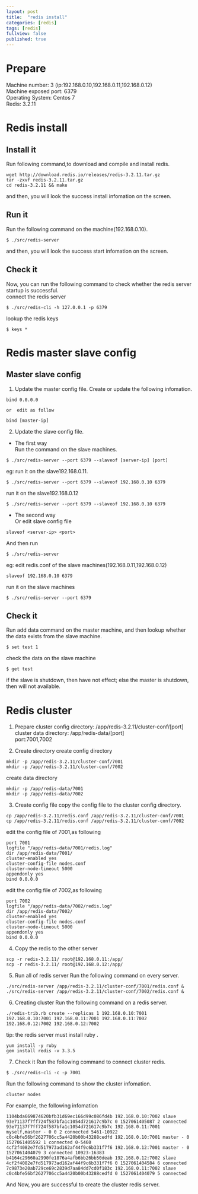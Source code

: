 ```yaml
---
layout: post
title:  "redis install"
categories: [redis]
tags: [redis]
fullview: false
published: true
---
```


# Prepare
Machine number: 3 (ip:192.168.0.10,192.168.0.11,192.168.0.12)   
Machine exposed port: 6379  
Operating System: Centos 7    
Redis: 3.2.11  

# Redis install
## Install it
Run following command,to download and compile and install redis.  
```shell
wget http://download.redis.io/releases/redis-3.2.11.tar.gz
tar -zxvf redis-3.2.11.tar.gz 
cd redis-3.2.11 && make
```
and then, you will look the success install infomation on the screen.


## Run it
Run the following command on the machine(192.168.0.10).
```shell
$ ./src/redis-server
```

and then, you will look the success start infomation on the screen.

## Check it
Now, you can run the following command to check whether the redis server startup is successful.  
connect the redis server
```shell
$ ./src/redis-cli -h 127.0.0.1 -p 6379
```

lookup the redis keys
```shell
$ keys *
```


# Redis master slave config

## Master slave config
1. Update the master config file.
Create or update the following infomation.
```
bind 0.0.0.0  

or  edit as follow
  
bind [master-ip]
```

2. Update the slave config file.
* The first way  
Run the command on the slave machines.
```shell
$ ./src/redis-server --port 6379 --slaveof [server-ip] [port]
```

eg: 
run it on the slave192.168.0.11. 
```shell
$ ./src/redis-server --port 6379 --slaveof 192.168.0.10 6379
```

run it on the slave192.168.0.12
```shell
$ ./src/redis-server --port 6379 --slaveof 192.168.0.10 6379
```

* The second way  
Or edit slave config file
```
slaveof <server-ip> <port>
```
And then run
```shell
$ ./src/redis-server 
```

eg: edit redis.conf of the slave machines(192.168.0.11,192.168.0.12)
```
slaveof 192.168.0.10 6379
```

run it on the slave machines
```shell
$ ./src/redis-server --port 6379
```

## Check it
Run add data command on the master machine, and then lookup whether the data exists from the slave machine.
```shell
$ set test 1
```

check the data on the slave machine
```shell
$ get test
```

if the slave is shutdown, then have not effect; else the master is shutdown, then will not available.

# Redis cluster
1. Prepare
cluster config directory: /app/redis-3.2.11/cluster-conf/[port]  
cluster data directory: /app/redis-data/[port]  
port:7001,7002  
 
2. Create directory
create config directory
```shell
mkdir -p /app/redis-3.2.11/cluster-conf/7001
mkdir -p /app/redis-3.2.11/cluster-conf/7002
```
create data directory
```shell
mkdir -p /app/redis-data/7001
mkdir -p /app/redis-data/7002
```

3. Create config file
copy the config file to the cluster config directory.  
```
cp /app/redis-3.2.11/redis.conf /app/redis-3.2.11/cluster-conf/7001
cp /app/redis-3.2.11/redis.conf /app/redis-3.2.11/cluster-conf/7002
```
edit the config file of 7001,as following  
```
port 7001
logfile "/app/redis-data/7001/redis.log"
dir /app/redis-data/7001/
cluster-enabled yes
cluster-config-file nodes.conf
cluster-node-timeout 5000
appendonly yes
bind 0.0.0.0
```

edit the config file of 7002,as following  
```
port 7002
logfile "/app/redis-data/7002/redis.log"
dir /app/redis-data/7002/
cluster-enabled yes
cluster-config-file nodes.conf
cluster-node-timeout 5000
appendonly yes
bind 0.0.0.0
```

4. Copy the redis to the other server
```shell
scp -r redis-3.2.11/ root@192.168.0.11:/app/
scp -r redis-3.2.11/ root@192.168.0.12:/app/
```

5. Run all of redis server
Run the following command on every server.
```shell
./src/redis-server /app/redis-3.2.11/cluster-conf/7001/redis.conf &
./src/redis-server /app/redis-3.2.11/cluster-conf/7002/redis.conf &
```

6. Creating cluster
Run the following command on a redis server.
```shell
./redis-trib.rb create --replicas 1 192.168.0.10:7001 192.168.0.10:7001 192.168.0.11:7001 192.168.0.11:7002 192.168.0.12:7002 192.168.0.12:7002
```

tip: the redis server must install ruby .
```shell
yum install -y ruby
gem install redis -v 3.3.5
```
7. Check it
Run the following command to connect cluster redis.
```shell
$ ./src/redis-cli -c -p 7001
```

Run the following command to show the cluster infomation.
```shell
cluster nodes
```

For example, the following infomation
```shell
1104bda669874620bfb31d69ec166d99c086fd4b 192.168.0.10:7002 slave 93e71137f7ff724f587bfa1c1054d721617c9b7c 0 1527061405087 2 connected
93e71137f7ff724f587bfa1c1054d721617c9b7c 192.168.0.11:7001 myself,master - 0 0 2 connected 5461-10922
c0c4bfe56bf2627706cc5a4420b00b43288cedfd 192.168.0.10:7001 master - 0 1527061405592 1 connected 0-5460
4cf2f4082e7fd517973ad162af44f9c6b331f7f6 192.168.0.12:7001 master - 0 1527061404079 3 connected 10923-16383
b4164c29660a2990fe1876a4afb6bb26bb50deab 192.168.0.12:7002 slave 4cf2f4082e7fd517973ad162af44f9c6b331f7f6 0 1527061404584 6 connected
7c9873e20ab729ce69c2839d7aa84dd7cd0f183c 192.168.0.11:7002 slave c0c4bfe56bf2627706cc5a4420b00b43288cedfd 0 1527061404079 5 connected
```

And Now, you are successful to create the cluster redis server.
